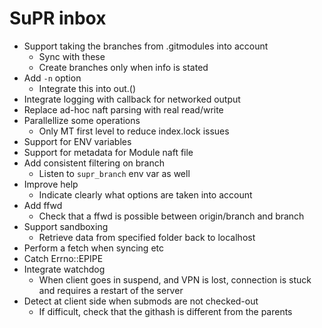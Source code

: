 # SuPR inbox

* Support taking the branches from .gitmodules into account
  * Sync with these
  * Create branches only when info is stated
* Add `-n` option
  * Integrate this into out.()
* Integrate logging with callback for networked output
* Replace ad-hoc naft parsing with real read/write
* Parallellize some operations
  * Only MT first level to reduce index.lock issues
* Support for ENV variables
* Support for metadata for Module naft file
* Add consistent filtering on branch
  * Listen to `supr_branch` env var as well
* Improve help
  * Indicate clearly what options are taken into account
* Add ffwd
  * Check that a ffwd is possible between origin/branch and branch
* Support sandboxing
  * Retrieve data from specified folder back to localhost
* Perform a fetch when syncing etc
* Catch Errno::EPIPE
* Integrate watchdog
  * When client goes in suspend, and VPN is lost, connection is stuck and requires a restart of the server
* Detect at client side when submods are not checked-out
  * If difficult, check that the githash is different from the parents